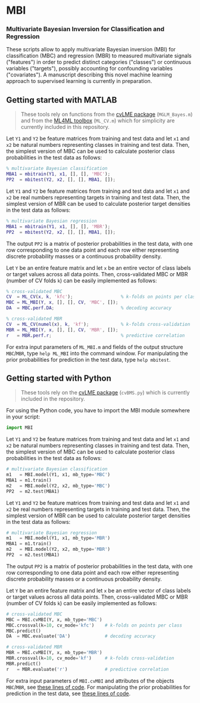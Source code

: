 # MBI

### Multivariate Bayesian Inversion for Classification and Regression

These scripts allow to apply multivariate Bayesian inversion (MBI) for classification (MBC) and regression (MBR) to measured multivariate signals ("features") in order to predict distinct categories ("classes") or continuous variables ("targets"), possibly accounting for confounding variables ("covariates"). A manuscript describing this novel machine learning approach to supervised learning is currently in preparation.


## Getting started with MATLAB

> These tools rely on functions from the [cvLME package](https://github.com/JoramSoch/cvLME) (`MGLM_Bayes.m`) and from the [ML4ML toolbox](https://github.com/JoramSoch/ML4ML) (`ML_CV.m`) which for simplicity are currently included in this repository.

Let `Y1` and `Y2` be feature matrices from training and test data and let `x1` and `x2` be natural numbers representing classes in training and test data. Then, the simplest version of MBC can be used to calculate posterior class probabilities in the test data as follows:

```matlab
% multivariate Bayesian classification
MBA1 = mbitrain(Y1, x1, [], [], 'MBC');
PP2  = mbitest(Y2, x2, [], [], MBA1, []);
```

Let `Y1` and `Y2` be feature matrices from training and test data and let `x1` and `x2` be real numbers representing targets in training and test data. Then, the simplest version of MBR can be used to calculate posterior target densities in the test data as follows:

```matlab
% multivariate Bayesian regression
MBA1 = mbitrain(Y1, x1, [], [], 'MBR');
PP2  = mbitest(Y2, x2, [], [], MBA1, []);
```

The output `PP2` is a matrix of posterior probabilities in the test data, with one row corresponding to one data point and each row either representing discrete probability masses or a continuous probability density.

Let `Y` be an entire feature matrix and let `x` be an entire vector of class labels or target values across all data points. Then, cross-validated MBC or MBR (number of CV folds `k`) can be easily implemented as follows:

```matlab
% cross-validated MBC
CV  = ML_CV(x, k, 'kfc');                  % k-folds on points per class
MBC = ML_MBI(Y, x, [], [], CV, 'MBC', []);
DA  = MBC.perf.DA;                         % decoding accuracy
```

```matlab
% cross-validated MBR
CV  = ML_CV(numel(x), k, 'kf');            % k-folds cross-validation
MBR = ML_MBI(Y, x, [], [], CV, 'MBR', []);
r   = MBR.perf.r;                          % predictive correlation
```

For extra input parameters of `ML_MBI.m` and fields of the output structure `MBC`/`MBR`, type `help ML_MBI` into the command window. For manipulating the prior probabilities for prediction in the test data, type `help mbitest`.


## Getting started with Python

> These tools rely on the [cvLME package](https://github.com/JoramSoch/cvLME) (`cvBMS.py`) which is currently included in the repository.

For using the Python code, you have to import the MBI module somewhere in your script:

```python
import MBI
```

Let `Y1` and `Y2` be feature matrices from training and test data and let `x1` and `x2` be natural numbers representing classes in training and test data. Then, the simplest version of MBC can be used to calculate posterior class probabilities in the test data as follows:

```python
# multivariate Bayesian classification
m1   = MBI.model(Y1, x1, mb_type='MBC')
MBA1 = m1.train()
m2   = MBI.model(Y2, x2, mb_type='MBC')
PP2  = m2.test(MBA1)
```

Let `Y1` and `Y2` be feature matrices from training and test data and let `x1` and `x2` be real numbers representing targets in training and test data. Then, the simplest version of MBR can be used to calculate posterior target densities in the test data as follows:

```python
# multivariate Bayesian regression
m1   = MBI.model(Y1, x1, mb_type='MBR')
MBA1 = m1.train()
m2   = MBI.model(Y2, x2, mb_type='MBR')
PP2  = m2.test(MBA1)
```

The output `PP2` is a matrix of posterior probabilities in the test data, with one row corresponding to one data point and each row either representing discrete probability masses or a continuous probability density.

Let `Y` be an entire feature matrix and let `x` be an entire vector of class labels or target values across all data points. Then, cross-validated MBC or MBR (number of CV folds `k`) can be easily implemented as follows:

```python
# cross-validated MBC
MBC = MBI.cvMBI(Y, x, mb_type='MBC')
MBC.crossval(k=10, cv_mode='kfc')    # k-folds on points per class
MBC.predict()
DA  = MBC.evaluate('DA')             # decoding accuracy
```

```python
# cross-validated MBR
MBR = MBI.cvMBI(Y, x, mb_type='MBR')
MBR.crossval(k=10, cv_mode='kf')     # k-folds cross-validation
MBR.predict()
r   = MBR.evaluate('r')              # predictive correlation
```

For extra input parameters of `MBI.cvMBI` and attributes of the objects `MBC`/`MBR`, see [these lines of code](https://github.com/JoramSoch/MBI/blob/main/Python/MBI.py#L140-L162). For manipulating the prior probabilities for prediction in the test data, see [these lines of code](https://github.com/JoramSoch/MBI/blob/main/Python/MBI.py#L227-L237).

